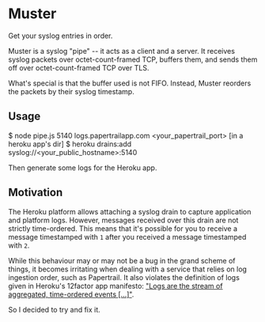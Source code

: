 # Muster

Get your syslog entries in order.

Muster is a syslog "pipe" -- it acts as a client and a server. It receives syslog packets over octet-count-framed TCP, buffers them, and sends them off over octet-count-framed TCP over TLS.

What's special is that the buffer used is not FIFO. Instead, Muster reorders the packets by their syslog timestamp.

## Usage

  $ node pipe.js 5140 logs.papertrailapp.com <your_papertrail_port>
  [in a heroku app's dir]
  $ heroku drains:add syslog://<your_public_hostname>:5140

Then generate some logs for the Heroku app.

## Motivation

The Heroku platform allows attaching a syslog drain to capture application and platform logs. However, messages received over this drain are not strictly time-ordered. This means that it's possible for you to receive a message timestamped with `1` after you received a message timestamped with `2`.

While this behaviour may or may not be a bug in the grand scheme of things, it becomes irritating when dealing with a service that relies on log ingestion order, such as Papertrail. It also violates the definition of logs given in Heroku's 12factor app manifesto: ["Logs are the stream of aggregated, time-ordered events \[...\]"](http://12factor.net/logs).

So I decided to try and fix it.
